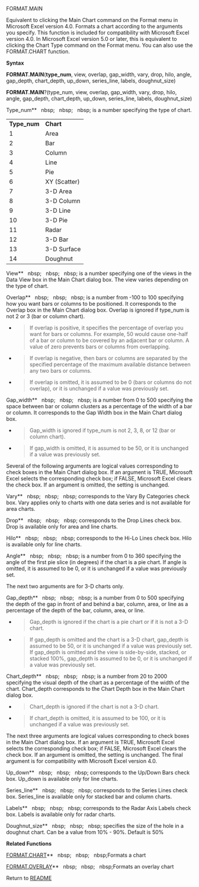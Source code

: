 FORMAT.MAIN

Equivalent to clicking the Main Chart command on the Format menu in
Microsoft Excel version 4.0. Formats a chart according to the arguments
you specify. This function is included for compatibility with Microsoft
Excel version 4.0. In Microsoft Excel version 5.0 or later, this is
equivalent to clicking the Chart Type command on the Format menu. You
can also use the FORMAT.CHART function.

**Syntax**

**FORMAT.MAIN**(**type\_num**, view, overlap, gap\_width, vary, drop,
hilo, angle, gap\_depth, chart\_depth, up\_down, series\_line, labels,
doughnut\_size)

**FORMAT.MAIN**?(type\_num, view, overlap, gap\_width, vary, drop, hilo,
angle, gap\_depth, chart\_depth, up\_down, series\_line, labels,
doughnut\_size)

Type\_num**&nbsp;&nbsp;&nbsp;nbsp;&nbsp;&nbsp;&nbsp;nbsp;&nbsp;&nbsp;&nbsp;nbsp;&nbsp;is a number specifying the type of
chart.

|               |              |
| ------------- | ------------ |
| **Type\_num** | **Chart**    |
| 1             | Area         |
| 2             | Bar          |
| 3             | Column       |
| 4             | Line         |
| 5             | Pie          |
| 6             | XY (Scatter) |
| 7             | 3-D Area     |
| 8             | 3-D Column   |
| 9             | 3-D Line     |
| 10            | 3-D Pie      |
| 11            | Radar        |
| 12            | 3-D Bar      |
| 13            | 3-D Surface  |
| 14            | Doughnut     |

View**&nbsp;&nbsp;&nbsp;nbsp;&nbsp;&nbsp;&nbsp;nbsp;&nbsp;&nbsp;&nbsp;nbsp;&nbsp;is a number specifying one of the views in
the Data View box in the Main Chart dialog box. The view varies
depending on the type of chart.

Overlap**&nbsp;&nbsp;&nbsp;nbsp;&nbsp;&nbsp;&nbsp;nbsp;&nbsp;&nbsp;&nbsp;nbsp;&nbsp;is a number from -100 to 100 specifying
how you want bars or columns to be positioned. It corresponds to the
Overlap box in the Main Chart dialog box. Overlap is ignored if
type\_num is not 2 or 3 (bar or column chart).

  - > If overlap is positive, it specifies the percentage of overlap you
    > want for bars or columns. For example, 50 would cause one-half of
    > a bar or column to be covered by an adjacent bar or column. A
    > value of zero prevents bars or columns from overlapping.

  - > If overlap is negative, then bars or columns are separated by the
    > specified percentage of the maximum available distance between any
    > two bars or columns.

  - > If overlap is omitted, it is assumed to be 0 (bars or columns do
    > not overlap), or it is unchanged if a value was previously set.

Gap\_width**&nbsp;&nbsp;&nbsp;nbsp;&nbsp;&nbsp;&nbsp;nbsp;&nbsp;&nbsp;&nbsp;nbsp;&nbsp;is a number from 0 to 500 specifying
the space between bar or column clusters as a percentage of the width of
a bar or column. It corresponds to the Gap Width box in the Main Chart
dialog box.

  - > Gap\_width is ignored if type\_num is not 2, 3, 8, or 12 (bar or
    > column chart).

  - > If gap\_width is omitted, it is assumed to be 50, or it is
    > unchanged if a value was previously set.

Several of the following arguments are logical values corresponding to
check boxes in the Main Chart dialog box. If an argument is TRUE,
Microsoft Excel selects the corresponding check box; if FALSE, Microsoft
Excel clears the check box. If an argument is omitted, the setting is
unchanged.

Vary**&nbsp;&nbsp;&nbsp;nbsp;&nbsp;&nbsp;&nbsp;nbsp;&nbsp;&nbsp;&nbsp;nbsp;&nbsp;corresponds to the Vary By Categories check
box. Vary applies only to charts with one data series and is not
available for area charts.

Drop**&nbsp;&nbsp;&nbsp;nbsp;&nbsp;&nbsp;&nbsp;nbsp;&nbsp;&nbsp;&nbsp;nbsp;&nbsp;corresponds to the Drop Lines check box.
Drop is available only for area and line charts.

Hilo**&nbsp;&nbsp;&nbsp;nbsp;&nbsp;&nbsp;&nbsp;nbsp;&nbsp;&nbsp;&nbsp;nbsp;&nbsp;corresponds to the Hi-Lo Lines check box.
Hilo is available only for line charts.

Angle**&nbsp;&nbsp;&nbsp;nbsp;&nbsp;&nbsp;&nbsp;nbsp;&nbsp;&nbsp;&nbsp;nbsp;&nbsp;is a number from 0 to 360 specifying the
angle of the first pie slice (in degrees) if the chart is a pie chart.
If angle is omitted, it is assumed to be 0, or it is unchanged if a
value was previously set.

The next two arguments are for 3-D charts only.

Gap\_depth**&nbsp;&nbsp;&nbsp;nbsp;&nbsp;&nbsp;&nbsp;nbsp;&nbsp;&nbsp;&nbsp;nbsp;&nbsp;is a number from 0 to 500 specifying
the depth of the gap in front of and behind a bar, column, area, or line
as a percentage of the depth of the bar, column, area, or line.

  - > Gap\_depth is ignored if the chart is a pie chart or if it is not
    > a 3-D chart.

  - > If gap\_depth is omitted and the chart is a 3-D chart, gap\_depth
    > is assumed to be 50, or it is unchanged if a value was previously
    > set. If gap\_depth is omitted and the view is side-by-side,
    > stacked, or stacked 100%, gap\_depth is assumed to be 0, or it is
    > unchanged if a value was previously set.


Chart\_depth**&nbsp;&nbsp;&nbsp;nbsp;&nbsp;&nbsp;&nbsp;nbsp;&nbsp;&nbsp;&nbsp;nbsp;&nbsp;is a number from 20 to 2000
specifying the visual depth of the chart as a percentage of the width of
the chart. Chart\_depth corresponds to the Chart Depth box in the Main
Chart dialog box.

  - > Chart\_depth is ignored if the chart is not a 3-D chart.

  - > If chart\_depth is omitted, it is assumed to be 100, or it is
    > unchanged if a value was previously set.


The next three arguments are logical values corresponding to check boxes
in the Main Chart dialog box. If an argument is TRUE, Microsoft Excel
selects the corresponding check box; if FALSE, Microsoft Excel clears
the check box. If an argument is omitted, the setting is unchanged. The
final argument is for compatibility with Microsoft Excel version 4.0.

Up\_down**&nbsp;&nbsp;&nbsp;nbsp;&nbsp;&nbsp;&nbsp;nbsp;&nbsp;&nbsp;&nbsp;nbsp;&nbsp;corresponds to the Up/Down Bars check
box. Up\_down is available only for line charts.

Series\_line**&nbsp;&nbsp;&nbsp;nbsp;&nbsp;&nbsp;&nbsp;nbsp;&nbsp;&nbsp;&nbsp;nbsp;&nbsp;corresponds to the Series Lines
check box. Series\_line is available only for stacked bar and column
charts.

Labels**&nbsp;&nbsp;&nbsp;nbsp;&nbsp;&nbsp;&nbsp;nbsp;&nbsp;&nbsp;&nbsp;nbsp;&nbsp;corresponds to the Radar Axis Labels check
box. Labels is available only for radar charts.

Doughnut\_size**&nbsp;&nbsp;&nbsp;nbsp;&nbsp;&nbsp;&nbsp;nbsp;&nbsp;&nbsp;&nbsp;nbsp;&nbsp;specifies the size of the hole in
a doughnut chart. Can be a value from 10% - 90%. Default is 50%

**Related Functions**

[FORMAT.CHART](FORMAT.CHART.md)**&nbsp;&nbsp;&nbsp;nbsp;&nbsp;&nbsp;&nbsp;nbsp;&nbsp;&nbsp;&nbsp;nbsp;Formats a chart

[FORMAT.OVERLAY](FORMAT.OVERLAY.md)**&nbsp;&nbsp;&nbsp;nbsp;&nbsp;&nbsp;&nbsp;nbsp;&nbsp;&nbsp;&nbsp;nbsp;Formats an overlay chart



Return to [README](README.md)

